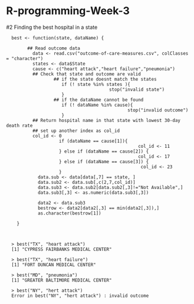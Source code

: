 # R-programming-Week-3


#2 Finding the best hospital in a state


      
      best <- function(state, dataName) {
  
            ## Read outcome data
              data <- read.csv("outcome-of-care-measures.csv", colClasses = "character")
              states <- data$State
              cause <- c("heart attack","heart failure","pneumonia")
              ## Check that state and outcome are valid
                      ## if the state doesnt match the states
                         if (! state %in% states ){
                                           stop("invalid state")
                         } 
                      ## if the dataName cannot be found  
                         if (! dataName %in% cause){
                                                  stop("invalid outcome")
                         } 
              ## Return hospital name in that state with lowest 30-day death rate
              ## set up another index as col_id
              col_id <- 0
                        if (dataName == cause[1]){
                                                      col_id <- 11
                        } else if (dataName == cause[2]) {
                                                      col_id <- 17
                        } else if (dataName == cause[3]) {
                                                       col_id <- 23
                        }
                data.sub <- data[data[,7] == state, ]
                data.sub2 <- data.sub[,c(2,7,col_id)]
                data.sub3 <- data.sub2[data.sub2[,3]!="Not Available",]
                data.sub3[,3] <- as.numeric(data.sub3[,3])

                data2 <- data.sub3
                bestrow <- data2[data2[,3] == min(data2[,3]),]
                as.character(bestrow[1])

        }



      > best("TX", "heart attack")
      [1] "CYPRESS FAIRBANKS MEDICAL CENTER"

      > best("TX", "heart failure")
      [1] "FORT DUNCAN MEDICAL CENTER"

      > best("MD", "pneumonia")
      [1] "GREATER BALTIMORE MEDICAL CENTER"
      
      > best("NY", "hert attack")
      Error in best("NY", "hert attack") : invalid outcome

